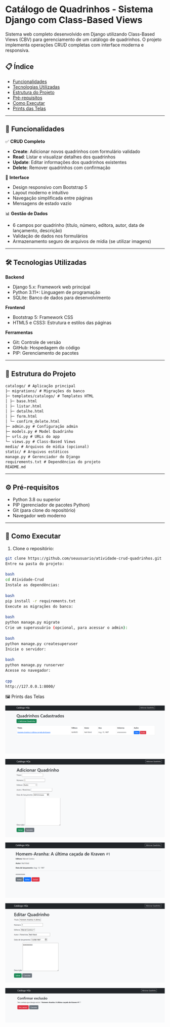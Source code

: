 # Catálogo de Quadrinhos - Sistema Django com Class-Based Views

Sistema web completo desenvolvido em Django utilizando Class-Based Views (CBV) para gerenciamento de um catálogo de quadrinhos. O projeto implementa operações CRUD completas com interface moderna e responsiva.

## 📋 Índice

- [Funcionalidades](#funcionalidades)
- [Tecnologias Utilizadas](#tecnologias-utilizadas)
- [Estrutura do Projeto](#estrutura-do-projeto)
- [Pré-requisitos](#pré-requisitos)
- [Como Executar](#como-executar)
- [Prints das Telas](#prints-das-telas)

---

## 🚀 Funcionalidades

✅ **CRUD Completo**

- **Create**: Adicionar novos quadrinhos com formulário validado  
- **Read**: Listar e visualizar detalhes dos quadrinhos  
- **Update**: Editar informações dos quadrinhos existentes  
- **Delete**: Remover quadrinhos com confirmação  

🎨 **Interface**

- Design responsivo com Bootstrap 5  
- Layout moderno e intuitivo  
- Navegação simplificada entre páginas  
- Mensagens de estado vazio  

📊 **Gestão de Dados**

- 6 campos por quadrinho (título, número, editora, autor, data de lançamento, descrição)  
- Validação de dados nos formulários  
- Armazenamento seguro de arquivos de mídia (se utilizar imagens)  

---

## 🛠 Tecnologias Utilizadas

**Backend**

- Django 5.x: Framework web principal  
- Python 3.11+: Linguagem de programação  
- SQLite: Banco de dados para desenvolvimento  

**Frontend**

- Bootstrap 5: Framework CSS  
- HTML5 e CSS3: Estrutura e estilos das páginas  

**Ferramentas**

- Git: Controle de versão  
- GitHub: Hospedagem do código  
- PIP: Gerenciamento de pacotes  

---

## 📂 Estrutura do Projeto
```plaintext
catalogo/ # Aplicação principal
├─ migrations/ # Migrações do banco
├─ templates/catalogo/ # Templates HTML
│ ├─ base.html
│ ├─ listar.html
│ ├─ detalhe.html
│ ├─ form.html
│ └─ confirm_delete.html
├─ admin.py # Configuração admin
├─ models.py # Model Quadrinho
├─ urls.py # URLs do app
└─ views.py # Class-Based Views
media/ # Arquivos de mídia (opcional)
static/ # Arquivos estáticos
manage.py # Gerenciador do Django
requirements.txt # Dependências do projeto
README.md
```

---

## ⚙ Pré-requisitos

- Python 3.8 ou superior  
- PIP (gerenciador de pacotes Python)  
- Git (para clone do repositório)  
- Navegador web moderno  

---

## 🎯 Como Executar

1. Clone o repositório:

```bash
git clone https://github.com/seuusuario/atividade-crud-quadrinhos.git
Entre na pasta do projeto:

bash
cd Atividade-Crud
Instale as dependências:

bash
pip install -r requirements.txt
Execute as migrações do banco:

bash
python manage.py migrate
Crie um superusuário (opcional, para acessar o admin):

bash
python manage.py createsuperuser
Inicie o servidor:

bash
python manage.py runserver
Acesse no navegador:

cpp
http://127.0.0.1:8000/
```
🖼 Prints das Telas

![Página Inicial](prints/pagina_inicial.png)

![Criar HQ](prints/criar_hq.png)

![Detalhes da HQ](prints/detalhes_hq.png)

![Editar HQ](prints/editar_hq.png)

![Excluir HQ](prints/excluir_hq.png)